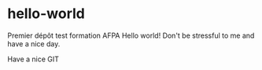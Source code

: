# hello-world
Premier dépôt test formation AFPA
Hello world! Don't be stressful to me and have a nice day.

Have a nice GIT
